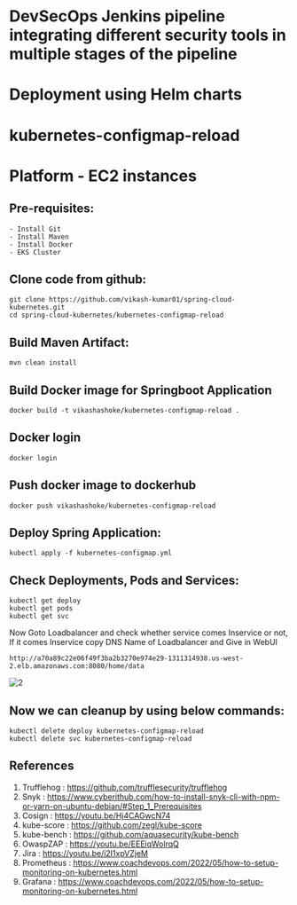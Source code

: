 # DevSecOps Jenkins pipeline integrating different security tools in multiple stages of the pipeline
# Deployment using Helm charts
# kubernetes-configmap-reload
# Platform - EC2 instances

Pre-requisites:
--------
    - Install Git
    - Install Maven
    - Install Docker
    - EKS Cluster
    
Clone code from github:
-------
    git clone https://github.com/vikash-kumar01/spring-cloud-kubernetes.git
    cd spring-cloud-kubernetes/kubernetes-configmap-reload
    
Build Maven Artifact:
-------
    mvn clean install
 
Build Docker image for Springboot Application
--------------
    docker build -t vikashashoke/kubernetes-configmap-reload .
  
Docker login
-------------
    docker login
    
Push docker image to dockerhub
-----------
    docker push vikashashoke/kubernetes-configmap-reload
    
Deploy Spring Application:
--------
    kubectl apply -f kubernetes-configmap.yml
    
Check Deployments, Pods and Services:
-------

    kubectl get deploy
    kubectl get pods
    kubectl get svc
    
Now Goto Loadbalancer and check whether service comes Inservice or not, If it comes Inservice copy DNS Name of Loadbalancer and Give in WebUI

    http://a70a89c22e06f49f3ba2b3270e974e29-1311314938.us-west-2.elb.amazonaws.com:8080/home/data
    
![2](https://user-images.githubusercontent.com/63221837/82123471-44f5f300-97b7-11ea-9d10-438cf9cc98a0.png)

Now we can cleanup by using below commands:
--------
    kubectl delete deploy kubernetes-configmap-reload
    kubectl delete svc kubernetes-configmap-reload

References
--------
1. Trufflehog : https://github.com/trufflesecurity/trufflehog
2. Snyk       : https://www.cyberithub.com/how-to-install-snyk-cli-with-npm-or-yarn-on-ubuntu-debian/#Step_1_Prerequisites
3. Cosign     : https://youtu.be/Hj4CAGwcN74
4. kube-score : https://github.com/zegl/kube-score
5. kube-bench : https://github.com/aquasecurity/kube-bench
6. OwaspZAP   : https://youtu.be/EEEiqWolrqQ
7. Jira       : https://youtu.be/i2I1xpVZjeM
8. Prometheus : https://www.coachdevops.com/2022/05/how-to-setup-monitoring-on-kubernetes.html
9. Grafana    : https://www.coachdevops.com/2022/05/how-to-setup-monitoring-on-kubernetes.html